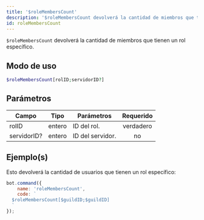 ```yaml
---
title: '$roleMembersCount'
description: '$roleMembersCount devolverá la cantidad de miembros que tienen un rol específico.'
id: roleMembersCount
---
```


`$roleMembersCount` devolverá la cantidad de miembros que tienen un rol específico.

## Modo de uso

```php
$roleMembersCount[rolID;servidorID?]
```

## Parámetros

| Campo       | Tipo   | Parámetros       | Requerido |
| ----------- | ------ | ---------------- |:---------:|
| rolID       | entero | ID del rol.      | verdadero |
| servidorID? | entero | ID del servidor. |    no     |

## Ejemplo(s)

Esto devolverá la cantidad de usuarios que tienen un rol específico:

```javascript
bot.command({
    name: 'roleMembersCount',
    code: `
  $roleMembersCount[$guildID;$guildID]
  `
});
```